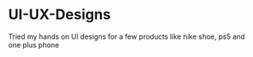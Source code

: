 # UI-UX-Designs
Tried my hands on UI designs for a few products like nike shoe, ps5 and one plus phone

